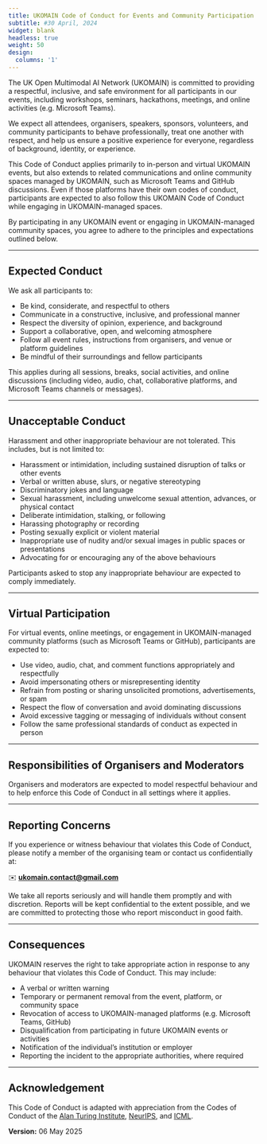 ```yaml
---
title: UKOMAIN Code of Conduct for Events and Community Participation
subtitle: #30 April, 2024
widget: blank
headless: true
weight: 50
design:
  columns: '1'
---
```



The UK Open Multimodal AI Network (UKOMAIN) is committed to providing a respectful, inclusive, and safe environment for all participants in our events, including workshops, seminars, hackathons, meetings, and online activities (e.g. Microsoft Teams). 

We expect all attendees, organisers, speakers, sponsors, volunteers, and community participants to behave professionally, treat one another with respect, and help us ensure a positive experience for everyone, regardless of background, identity, or experience.

This Code of Conduct applies primarily to in-person and virtual UKOMAIN events, but also extends to related communications and online community spaces managed by UKOMAIN, such as Microsoft Teams and GitHub discussions. Even if those platforms have their own codes of conduct, participants are expected to also follow this UKOMAIN Code of Conduct while engaging in UKOMAIN-managed spaces.

By participating in any UKOMAIN event or engaging in UKOMAIN-managed community spaces, you agree to adhere to the principles and expectations outlined below.

---

## Expected Conduct

We ask all participants to:

- Be kind, considerate, and respectful to others  
- Communicate in a constructive, inclusive, and professional manner  
- Respect the diversity of opinion, experience, and background  
- Support a collaborative, open, and welcoming atmosphere  
- Follow all event rules, instructions from organisers, and venue or platform guidelines  
- Be mindful of their surroundings and fellow participants  

This applies during all sessions, breaks, social activities, and online discussions (including video, audio, chat, collaborative platforms, and Microsoft Teams channels or messages).

---

## Unacceptable Conduct

Harassment and other inappropriate behaviour are not tolerated. This includes, but is not limited to:

- Harassment or intimidation, including sustained disruption of talks or other events  
- Verbal or written abuse, slurs, or negative stereotyping  
- Discriminatory jokes and language  
- Sexual harassment, including unwelcome sexual attention, advances, or physical contact  
- Deliberate intimidation, stalking, or following  
- Harassing photography or recording  
- Posting sexually explicit or violent material  
- Inappropriate use of nudity and/or sexual images in public spaces or presentations  
- Advocating for or encouraging any of the above behaviours  

Participants asked to stop any inappropriate behaviour are expected to comply immediately.

---

## Virtual Participation

For virtual events, online meetings, or engagement in UKOMAIN-managed community platforms (such as Microsoft Teams or GitHub), participants are expected to:

- Use video, audio, chat, and comment functions appropriately and respectfully  
- Avoid impersonating others or misrepresenting identity  
- Refrain from posting or sharing unsolicited promotions, advertisements, or spam  
- Respect the flow of conversation and avoid dominating discussions  
- Avoid excessive tagging or messaging of individuals without consent  
- Follow the same professional standards of conduct as expected in person  

---

## Responsibilities of Organisers and Moderators

Organisers and moderators are expected to model respectful behaviour and to help enforce this Code of Conduct in all settings where it applies.

---

## Reporting Concerns

If you experience or witness behaviour that violates this Code of Conduct, please notify a member of the organising team or contact us confidentially at:

✉️ **ukomain.contact@gmail.com**

We take all reports seriously and will handle them promptly and with discretion. Reports will be kept confidential to the extent possible, and we are committed to protecting those who report misconduct in good faith.

---

## Consequences

UKOMAIN reserves the right to take appropriate action in response to any behaviour that violates this Code of Conduct. This may include:

- A verbal or written warning  
- Temporary or permanent removal from the event, platform, or community space  
- Revocation of access to UKOMAIN-managed platforms (e.g. Microsoft Teams, GitHub)  
- Disqualification from participating in future UKOMAIN events or activities  
- Notification of the individual’s institution or employer  
- Reporting the incident to the appropriate authorities, where required  

---

## Acknowledgement

This Code of Conduct is adapted with appreciation from the Codes of Conduct of the [Alan Turing Institute](https://www.turing.ac.uk/events/policies-and-guidelines), [NeurIPS](https://www.turing.ac.uk/events/policies-and-guidelines), and [ICML](https://icml.cc/public/CodeOfConduct).

**Version:** 06 May 2025


